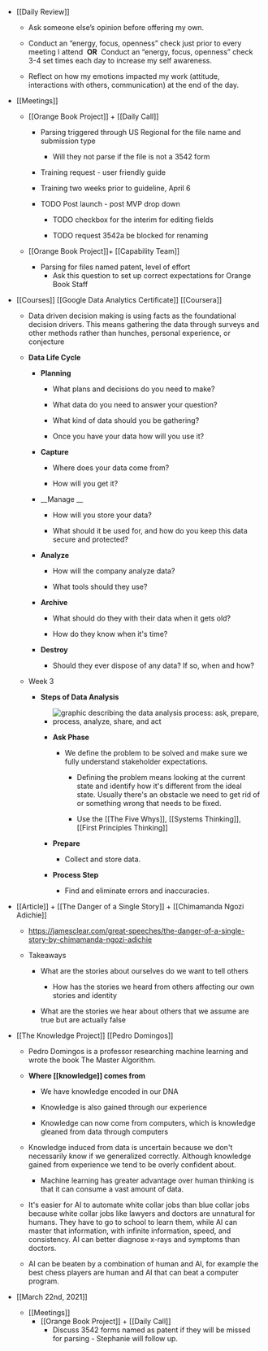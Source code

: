 - [[Daily Review]]
	 - Ask someone else’s opinion before offering my own.

	 - Conduct an “energy, focus, openness” check just prior to every meeting I attend  **OR**  Conduct an “energy, focus, openness” check 3-4 set times each day to increase my self awareness.

	 - Reflect on how my emotions impacted my work (attitude, interactions with others, communication) at the end of the day.

- [[Meetings]]
	 - [[Orange Book Project]] + [[Daily Call]]
		 - Parsing triggered through US Regional for the file name and submission type
			 - Will they not parse if the file is not a 3542 form

		 - Training request - user friendly guide 

		 - Training two weeks prior to guideline, April 6

		 - TODO Post launch - post MVP drop down
			 - TODO checkbox for the interim for editing fields

			 - TODO request 3542a be blocked for renaming

	 - [[Orange Book Project]]+ [[Capability Team]]
		 - Parsing for files named patent, level of effort
			 - Ask this question to set up correct expectations for Orange Book Staff

- [[Courses]] [[Google Data Analytics Certificate]] [[Coursera]]
	 - Data driven decision making is using facts as the foundational decision drivers. This means gathering the  data through surveys and other methods rather than hunches, personal experience, or conjecture

	 - **Data Life Cycle** 
		 - __Planning__ 
			 - What plans and decisions do you need to make? 

			 - What data do you need to answer your question?

			 - What kind of data should you be gathering?

			 - Once you have your data how will you use it?

		 - __Capture__
			 - Where does your data come from?

			 - How will you get it?

		 - __Manage __
			 - How will you store your data?

			 - What should it be used for, and how do you keep this data secure and protected?

		 - __Analyze__
			 - How will the company analyze data? 

			 - What tools should they use?

		 - __Archive__
			 - What should do they with their data when it gets old? 

			 - How do they know when it's time?

		 - __Destroy__
			 - Should they ever dispose of any data? If so, when and how?

	 - Week 3
		 - **Steps of Data Analysis**
			 - ![graphic describing the data analysis process: ask, prepare, process, analyze, share, and act](https://d3c33hcgiwev3.cloudfront.net/imageAssetProxy.v1/1SGUPX1MSv6hlD19TDr-og_c73fbb7c8c87419cb4a705b4eff51dee_Screen-Shot-2021-03-17-at-5.38.27-PM.png?expiry=1616457600000&hmac=RMIudrTz2lID46RTaB0NK0Cq7uPBUWSGcQjvOPFqhQM)

			 - __Ask Phase__
				 - We define the problem to be solved and make sure we fully understand stakeholder expectations.
					 - Defining the problem means looking at the current state and identify how it's different from the ideal state. Usually there's an obstacle we need to get rid of or something wrong that needs to be fixed.

					 - Use the [[The Five Whys]], [[Systems Thinking]], [[First Principles Thinking]]

			 - __Prepare__
				 - Collect and store data. 

			 - __Process Step__
				 - Find and eliminate errors and inaccuracies. 

- [[Article]] + [[The Danger of a Single Story]] + [[Chimamanda Ngozi Adichie]]
	 - https://jamesclear.com/great-speeches/the-danger-of-a-single-story-by-chimamanda-ngozi-adichie

	 - Takeaways
		 - What are the stories about ourselves do we want to tell others
			 - How has the stories we heard from others affecting our own stories and identity

		 - What are the stories we hear about others that we assume are true but are actually false

- [[The Knowledge Project]] [[Pedro Domingos]]
	 - Pedro Domingos is a professor researching machine learning and wrote the book The Master Algorithm.

	 - **Where [[knowledge]] comes from**
		 - We have knowledge encoded in our DNA

		 - Knowledge is also gained through our experience

		 - Knowledge can now come from computers, which is knowledge gleaned from data through computers

	 - Knowledge induced from data is uncertain because we don't necessarily know if we generalized correctly. Although knowledge gained from experience we tend to be overly confident about.
		 - Machine learning has greater advantage over human thinking is that it can consume a vast amount of data.

	 - It's easier for AI to automate white collar jobs than blue collar jobs because white collar jobs like lawyers and doctors are unnatural for humans. They have to go to school to learn them, while AI can master that information, with infinite information, speed, and consistency. AI can better diagnose x-rays and symptoms than doctors.

	 - AI can be beaten by a combination of human and AI, for example the best chess players are human and AI that can beat a computer program.

- [[March 22nd, 2021]]
	 - [[Meetings]]
		 - [[Orange Book Project]] + [[Daily Call]]
			 - Discuss 3542 forms named as patent if they will be missed for parsing - Stephanie will follow up. 
